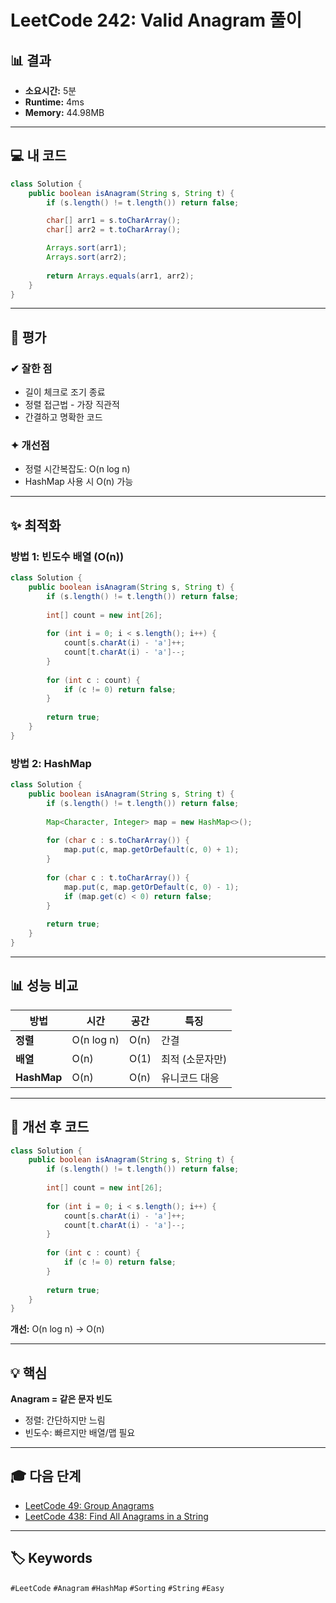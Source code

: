 
# LeetCode 242: Valid Anagram 풀이

## 📊 결과
- **소요시간:** 5분
- **Runtime:** 4ms
- **Memory:** 44.98MB

---

## 💻 내 코드

```java
class Solution {
    public boolean isAnagram(String s, String t) {
        if (s.length() != t.length()) return false;

        char[] arr1 = s.toCharArray();
        char[] arr2 = t.toCharArray();

        Arrays.sort(arr1);
        Arrays.sort(arr2);
        
        return Arrays.equals(arr1, arr2);
    }
}
````

---

## 📝 평가

### ✔ 잘한 점

- 길이 체크로 조기 종료
- 정렬 접근법 - 가장 직관적
- 간결하고 명확한 코드

### ✦ 개선점

- 정렬 시간복잡도: O(n log n)
- HashMap 사용 시 O(n) 가능

---

## ✨ 최적화

### 방법 1: 빈도수 배열 (O(n))

```java
class Solution {
    public boolean isAnagram(String s, String t) {
        if (s.length() != t.length()) return false;
        
        int[] count = new int[26];
        
        for (int i = 0; i < s.length(); i++) {
            count[s.charAt(i) - 'a']++;
            count[t.charAt(i) - 'a']--;
        }
        
        for (int c : count) {
            if (c != 0) return false;
        }
        
        return true;
    }
}
```

### 방법 2: HashMap

```java
class Solution {
    public boolean isAnagram(String s, String t) {
        if (s.length() != t.length()) return false;
        
        Map<Character, Integer> map = new HashMap<>();
        
        for (char c : s.toCharArray()) {
            map.put(c, map.getOrDefault(c, 0) + 1);
        }
        
        for (char c : t.toCharArray()) {
            map.put(c, map.getOrDefault(c, 0) - 1);
            if (map.get(c) < 0) return false;
        }
        
        return true;
    }
}
```

---

## 📊 성능 비교

|방법|시간|공간|특징|
|---|---|---|---|
|**정렬**|O(n log n)|O(n)|간결|
|**배열**|O(n)|O(1)|최적 (소문자만)|
|**HashMap**|O(n)|O(n)|유니코드 대응|

---

## 🎯 개선 후 코드

```java
class Solution {
    public boolean isAnagram(String s, String t) {
        if (s.length() != t.length()) return false;
        
        int[] count = new int[26];
        
        for (int i = 0; i < s.length(); i++) {
            count[s.charAt(i) - 'a']++;
            count[t.charAt(i) - 'a']--;
        }
        
        for (int c : count) {
            if (c != 0) return false;
        }
        
        return true;
    }
}
```

**개선:** O(n log n) → O(n)

---

## 💡 핵심

**Anagram = 같은 문자 빈도**

- 정렬: 간단하지만 느림
- 빈도수: 빠르지만 배열/맵 필요

---

## 🎓 다음 단계

- <a href="https://leetcode.com/problems/group-anagrams/" target="_blank">LeetCode 49: Group Anagrams</a>
- <a href="https://leetcode.com/problems/find-all-anagrams-in-a-string/" target="_blank">LeetCode 438: Find All Anagrams in a String</a>

---
## 🏷️ Keywords
`#LeetCode` `#Anagram` `#HashMap` `#Sorting` `#String` `#Easy`
